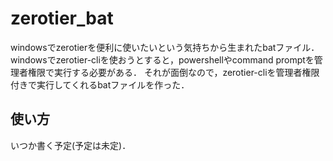 # zerotier_bat
windowsでzerotierを便利に使いたいという気持ちから生まれたbatファイル．
windowsでzerotier-cliを使おうとすると，powershellやcommand promptを管理者権限で実行する必要がある．
それが面倒なので，zerotier-cliを管理者権限付きで実行してくれるbatファイルを作った．

## 使い方
いつか書く予定(予定は未定)．
